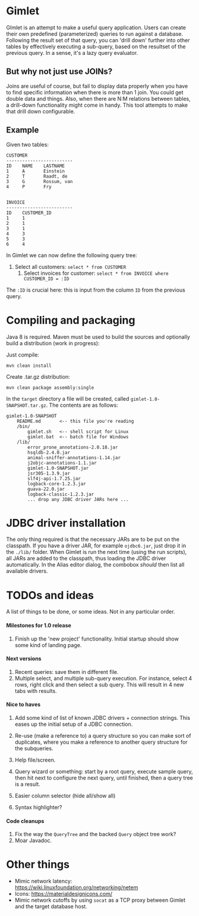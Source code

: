 # Gimlet

GImlet is an attempt to make a useful query application. Users can create their
own predefined (parameterized) queries to run against a database. Following the
result set of that query, you can 'drill down' further into other tables by
effectively executing a sub-query, based on the resultset of the previous query.
In a sense, it's a lazy query evaluator.

## But why not just use JOINs?

Joins are useful of course, but fail to display data properly when you have to
find specific information when there is more than 1 join. You could get double
data and things. Also, when there are N:M relations between tables, a drill-down
functionality might come in handy. This tool attempts to make that drill down
configurable.

## Example

Given two tables:

    CUSTOMER
    -------------------------
    ID    NAME    LASTNAME
    1     A       Einstein
    2     T       Raadt, de
    3     G       Rossum, van
    4     P       Fry


    INVOICE
    -------------------------
    ID    CUSTOMER_ID
    1     1
    2     1
    3     1
    4     3
    5     3
    6     4

In Gimlet we can now define the following query tree:

1. Select all customers: `select * from CUSTOMER`
   1. Select invoices for customer: `select * from INVOICE where CUSTOMER_ID = :ID`

The `:ID` is crucial here: this is input from the column `ID` from the previous query.

# Compiling and packaging

Java 8 is required. Maven must be used to build the sources and optionally build a
distribution (work in progress):

Just compile:

    mvn clean install

Create .tar.gz distribution:

    mvn clean package assembly:single

In the `target` directory a file will be created, called `gimlet-1.0-SNAPSHOT.tar.gz`.
The contents are as follows:

    gimlet-1.0-SNAPSHOT
		README.md       <-- this file you're reading
		/bin/
			gimlet.sh   <-- shell script for Linux
			gimlet.bat  <-- batch file for Windows
		/lib/
			error_prone_annotations-2.0.18.jar
			hsqldb-2.4.0.jar
			animal-sniffer-annotations-1.14.jar
			j2objc-annotations-1.1.jar
			gimlet-1.0-SNAPSHOT.jar
			jsr305-1.3.9.jar
			slf4j-api-1.7.25.jar
			logback-core-1.2.3.jar
			guava-22.0.jar
			logback-classic-1.2.3.jar
			... drop any JDBC driver JARs here ...

# JDBC driver installation

The only thing required is that the necessary JARs are to be put on the classpath.
If you have a driver JAR, for example `ojdbc6.jar`, just drop it in the `./lib/`
folder. When Gimlet is run the next time (using the run scripts), all JARs are
added to the classpath, thus loading the JDBC driver automatically.
In the Alias editor dialog, the combobox *should* then list all available drivers.

# TODOs and ideas

A list of things to be done, or some ideas. Not in any particular order.

#### Milestones for 1.0 release

1. Finish up the 'new project' functionality. Initial startup should show
   some kind of landing page.

#### Next versions

1. Recent queries: save them in different file.
1. Multiple select, and multiple sub-query execution. For instance, select 4 rows, right
   click and then select a sub query. This will result in 4 new tabs with results.

#### Nice to haves

1. Add some kind of list of known JDBC drivers + connection strings. This eases up the
   initial setup of a JDBC connection.
1. Re-use (make a reference to) a query structure so you can make sort of
duplicates, where you make a reference to another query structure for the
subqueries.
1. Help file/screen.

1. Query wizard or something: start by a root query, execute sample query, then hit next
to configure the next query, until finished, then a query tree is a result.
1. Easier column selector (hide all/show all)
1. Syntax highlighter?

#### Code cleanups

1. Fix the way the `QueryTree` and the backed `Query` object tree work?
1. Moar Javadoc.

# Other things

* Mimic network latency: https://wiki.linuxfoundation.org/networking/netem
* Icons: https://materialdesignicons.com/
* Mimic network cutoffs by using `socat` as a TCP proxy between Gimlet and
  the target database host.